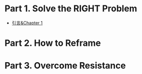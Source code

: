 # Part 1. Solve the RIGHT Problem

- [引言&Chapter 1](.\Ch1.md)

# Part 2. How to Reframe

# Part 3. Overcome Resistance

